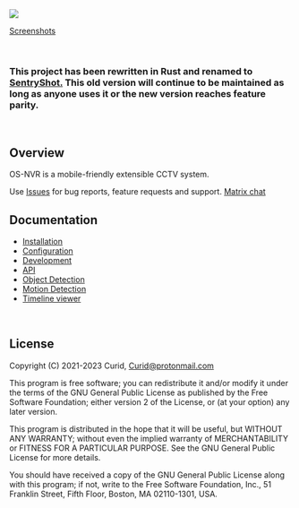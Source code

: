 <img src="https://codeberg.org/Curid/os-nvr_assets/raw/branch/master/screenshots/readme.png">

[Screenshots](https://codeberg.org/Curid/os-nvr_assets/src/branch/master/screenshots)

<br>

### This project has been rewritten in Rust and renamed to [SentryShot.](https://github.com/SentryShot/sentryshot) This old version will continue to be maintained as long as anyone uses it or the new version reaches feature parity.

<br>

## Overview

OS-NVR is a mobile-friendly extensible CCTV system.

Use [Issues](https://codeberg.org/Curid/os-nvr/issues) for bug reports, feature requests and support. [Matrix chat](https://matrix.to/#/#os_nvr:matrix.org)

## Documentation

- [Installation](./docs/1_Installation.md)
- [Configuration](./docs/2_Configuration.md)
- [Development](./docs/3_Development.md)
- [API](./docs/4_API.md)
- [Object Detection](./addons/doods2/README.md)
- [Motion Detection](./addons/motion/README.md)
- [Timeline viewer](./addons/timeline/README.md)

<br>

## License

Copyright (C) 2021-2023 Curid, <Curid@protonmail.com>

This program is free software; you can redistribute it and/or modify it under the terms of the GNU General Public License as published by the Free Software Foundation; either version 2 of the License, or (at your option) any later version.

This program is distributed in the hope that it will be useful, but WITHOUT ANY WARRANTY; without even the implied warranty of MERCHANTABILITY or FITNESS FOR A PARTICULAR PURPOSE. See the GNU General Public License for more details.

You should have received a copy of the GNU General Public License along with this program; if not, write to the Free Software Foundation, Inc., 51 Franklin Street, Fifth Floor, Boston, MA 02110-1301, USA. 